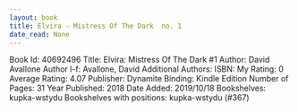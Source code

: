 ```yaml
---
layout: book
title: Elvira - Mistress Of The Dark  no. 1
date_read: None
---
```


Book Id: 40692496
Title: Elvira: Mistress Of The Dark #1
Author: David Avallone
Author l-f: Avallone, David
Additional Authors: 
ISBN: 
My Rating: 0
Average Rating: 4.07
Publisher: Dynamite
Binding: Kindle Edition
Number of Pages: 31
Year Published: 2018
Date Added: 2019/10/18
Bookshelves: kupka-wstydu
Bookshelves with positions: kupka-wstydu (#367)

